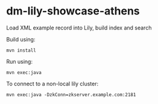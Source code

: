 dm-lily-showcase-athens
=======================

Load XML example record into Lily, build index and search

Build using:

    mvn install

Run using:

    mvn exec:java

To connect to a non-local lily cluster:

    mvn exec:java -DzkConn=zkserver.example.com:2181
